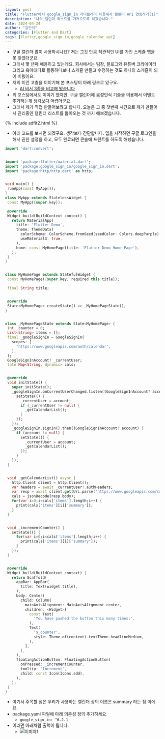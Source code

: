 ```yaml
---
layout: post
title: "Flutter에서 google_sign_in 라이브러리 이용해서 캘린더 API 연동하기(1)"
description: "나의 캘린더 리스트를 가져오도록 하겠습니다."
date: 2024-04-24
author: "김민석"
categories: [Flutter and Dart]
tags: [flutter,google_sign_in,google_calendar_api]
---
```

- 구글 캘린더 많이 사용하시나요? 저는 그것 만큼 직관적인 UI를 가진 스케쥴 앱을 못 찾겠더군요.
- 그래서 몇 년째 애용하고 있는데요. 회사에서는 팀장, 블로그와 유튜버 크리에이터 그리고 육아대디로 활동하다보니 스케쥴 만들고 수정하는 것도 하나의 스케쥴이 되어 버렸어요.
- 저의 이런 고충을 이야기해 본 포스팅이 아래 링크로 있구요.
  - [AI 비서 3종을 비교해 봤습니다](https://blog.naver.com/dolja21/223392231706)
- 위 포스팅에서도 이야기 했지만, 구글 캘린더에 음성인식 기술을 이용해서 이벤트 추가하는게 생각보다 어렵더군요.
- 그래서 제가 직접 만들어보려고 합니다. 오늘은 그 중 첫번째 시간으로 제가 만들어서 관리중인 캘린더 리스트를 뽑아오는 것 까지 해보겠습니다.

{% include adfit2.html %}    

- 아래 코드를 보시면 되겠구요. 생각보다 간단합니다. 앱을 시작하면 구글 로그인을 해서 권한 설정을 하고, 모두 완료되면 콘솔에 프린트를 하도록 해놨습니다.

```dart
import 'dart:convert';


import 'package:flutter/material.dart';
import 'package:google_sign_in/google_sign_in.dart';
import 'package:http/http.dart' as http;


void main() {
 runApp(const MyApp());
}
class MyApp extends StatelessWidget {
 const MyApp({super.key});

 @override
 Widget build(BuildContext context) {
   return MaterialApp(
     title: 'Flutter Demo',
     theme: ThemeData(
       colorScheme: ColorScheme.fromSeed(seedColor: Colors.deepPurple),
       useMaterial3: true,
     ),
     home: const MyHomePage(title: 'Flutter Demo Home Page'),
   );
 }
}


class MyHomePage extends StatefulWidget {
 const MyHomePage({super.key, required this.title});

 final String title;


 @override
 State<MyHomePage> createState() => _MyHomePageState();
}


class _MyHomePageState extends State<MyHomePage> {
 int _counter = 0;
 List<String> items = [];
 final _googleSignIn = GoogleSignIn(
   scopes: [
     'https://www.googleapis.com/auth/calendar',
   ],
 );
 GoogleSignInAccount? _currentUser;
 late Map<String, dynamic> cals;


 @override
 void initState() {
   super.initState();
   _googleSignIn.onCurrentUserChanged.listen((GoogleSignInAccount? account) {
     setState(() {
       _currentUser = account;
       if (_currentUser != null) {
         _getCalendarList();
       }
     });
   });
   _googleSignIn.signIn().then((GoogleSignInAccount? account) {
     if (account != null) {
       setState(() {
         _currentUser = account;
         _getCalendarList();
       });
     }
   });
 }


 void _getCalendarList() async {
   http.Client client = http.Client();
   var headers = await _currentUser?.authHeaders;
   var resp = await client.get(Uri.parse("https://www.googleapis.com/calendar/v3/users/me/calendarList"), headers: headers);
   cals = jsonDecode(resp.body);
   for(var i=0;i<cals['items'].length;i++) {
     print(cals['items'][i]['summary']);
   }
 }


 void _incrementCounter() {
   setState(() {
     for(var i=0;i<cals['items'].length;i++) {
       print(cals['items'][i]['summary']);
     }
   });
 }


 @override
 Widget build(BuildContext context) {   
   return Scaffold(
     appBar: AppBar(       
       title: Text(widget.title),
     ),
     body: Center(
       child: Column(         
         mainAxisAlignment: MainAxisAlignment.center,
         children: <Widget>[
           const Text(
             'You have pushed the button this many times:',
           ),
           Text(
             '$_counter',
             style: Theme.of(context).textTheme.headlineMedium,
           ),
         ],
       ),
     ),
     floatingActionButton: FloatingActionButton(
       onPressed: _incrementCounter,
       tooltip: 'Increment',
       child: const Icon(Icons.add),
     ),
   );
 }
}
```

- 여기서 주목할 점은 우리가 사용하는 캘린더 상의 이름은 summary 라는 점 이에요.
- package.yaml 파일에 아래 의존성 정의 추가하세요.
    - `google_sign_in: ^6.2.1`
- 이러면 아래처럼 출력이 됩니다.
    - ![이미지1](https://reddol18.github.io/dev5min/images/20240424/1.png)